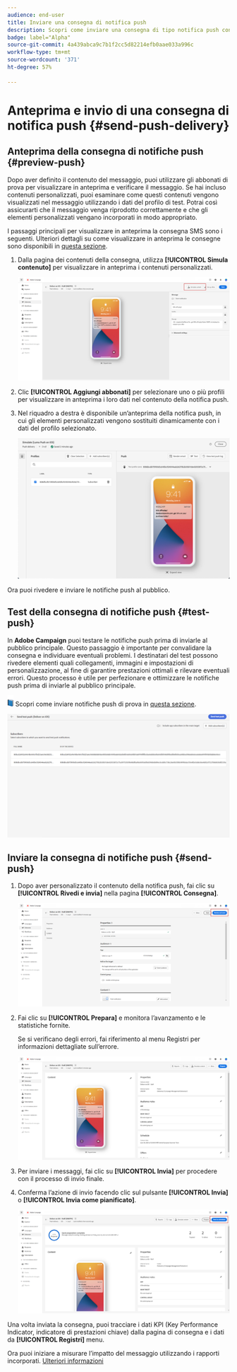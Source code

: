 ```yaml
---
audience: end-user
title: Inviare una consegna di notifica push
description: Scopri come inviare una consegna di tipo notifica push con Adobe Campaign Web
badge: label="Alpha"
source-git-commit: 4a439abca9c7b1f2cc5d82214efb0aae033a996c
workflow-type: tm+mt
source-wordcount: '371'
ht-degree: 57%

---
```


# Anteprima e invio di una consegna di notifica push {#send-push-delivery}

## Anteprima della consegna di notifiche push {#preview-push}

Dopo aver definito il contenuto del messaggio, puoi utilizzare gli abbonati di prova per visualizzare in anteprima e verificare il messaggio. Se hai incluso contenuti personalizzati, puoi esaminare come questi contenuti vengono visualizzati nel messaggio utilizzando i dati del profilo di test. Potrai così assicurarti che il messaggio venga riprodotto correttamente e che gli elementi personalizzati vengano incorporati in modo appropriato.

I passaggi principali per visualizzare in anteprima la consegna SMS sono i seguenti. Ulteriori dettagli su come visualizzare in anteprima le consegne sono disponibili in [questa sezione](../preview-test/preview-content.md).

1. Dalla pagina dei contenuti della consegna, utilizza **[!UICONTROL Simula contenuto]** per visualizzare in anteprima i contenuti personalizzati.

   ![](assets/push_send_1.png)

1. Clic **[!UICONTROL Aggiungi abbonati]** per selezionare uno o più profili per visualizzare in anteprima i loro dati nel contenuto della notifica push.


   <!--Once your test subscribers are selected, click **[!UICONTROL Select]**.
    ![](assets/push_send_5.png)-->

1. Nel riquadro a destra è disponibile un’anteprima della notifica push, in cui gli elementi personalizzati vengono sostituiti dinamicamente con i dati del profilo selezionato.

   ![](assets/push_send_7.png)

Ora puoi rivedere e inviare le notifiche push al pubblico.

## Test della consegna di notifiche push {#test-push}

In **Adobe Campaign** puoi testare le notifiche push prima di inviarle al pubblico principale. Questo passaggio è importante per convalidare la consegna e individuare eventuali problemi.
I destinatari del test possono rivedere elementi quali collegamenti, immagini e impostazioni di personalizzazione, al fine di garantire prestazioni ottimali e rilevare eventuali errori. Questo processo è utile per perfezionare e ottimizzare le notifiche push prima di inviarle al pubblico principale.

![](../assets/do-not-localize/book.png) Scopri come inviare notifiche push di prova in [questa sezione](../preview-test/test-deliveries.md#subscribers).

![](assets/push_send_6.png)

## Inviare la consegna di notifiche push {#send-push}

1. Dopo aver personalizzato il contenuto della notifica push, fai clic su **[!UICONTROL Rivedi e invia]** nella pagina **[!UICONTROL Consegna]**.

   ![](assets/push_send_2.png)

1. Fai clic su **[!UICONTROL Prepara]** e monitora l’avanzamento e le statistiche fornite.

   Se si verificano degli errori, fai riferimento al menu Registri per informazioni dettagliate sull’errore.

   ![](assets/push_send_3.png)

1. Per inviare i messaggi, fai clic su **[!UICONTROL Invia]** per procedere con il processo di invio finale.

1. Conferma l’azione di invio facendo clic sul pulsante **[!UICONTROL Invia]** o **[!UICONTROL Invia come pianificato]**.

   ![](assets/push_send_4.png)

Una volta inviata la consegna, puoi tracciare i dati KPI (Key Performance Indicator, indicatore di prestazioni chiave) dalla pagina di consegna e i dati da **[!UICONTROL Registri]** menu.

Ora puoi iniziare a misurare l’impatto del messaggio utilizzando i rapporti incorporati. [Ulteriori informazioni](../reporting/push-report.md)
